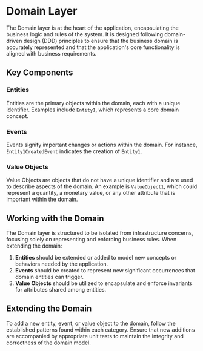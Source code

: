 # Domain Layer

The Domain layer is at the heart of the application, encapsulating the business logic and rules of the system. It is designed following domain-driven design (DDD) principles to ensure that the business domain is accurately represented and that the application's core functionality is aligned with business requirements.

## Key Components

### Entities
Entities are the primary objects within the domain, each with a unique identifier. Examples include `Entity1`, which represents a core domain concept.

### Events
Events signify important changes or actions within the domain. For instance, `Entity1CreatedEvent` indicates the creation of `Entity1`.

### Value Objects
Value Objects are objects that do not have a unique identifier and are used to describe aspects of the domain. An example is `ValueObject1`, which could represent a quantity, a monetary value, or any other attribute that is important within the domain.

## Working with the Domain

The Domain layer is structured to be isolated from infrastructure concerns, focusing solely on representing and enforcing business rules. When extending the domain:

1. **Entities** should be extended or added to model new concepts or behaviors needed by the application.
2. **Events** should be created to represent new significant occurrences that domain entities can trigger.
3. **Value Objects** should be utilized to encapsulate and enforce invariants for attributes shared among entities.

## Extending the Domain

To add a new entity, event, or value object to the domain, follow the established patterns found within each category. Ensure that new additions are accompanied by appropriate unit tests to maintain the integrity and correctness of the domain model.
